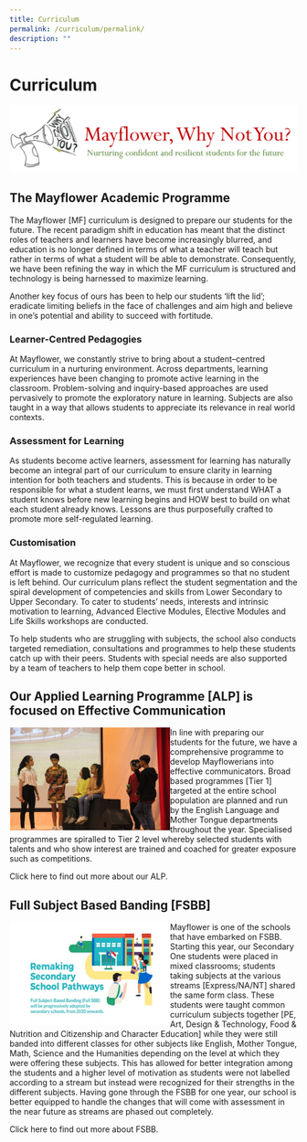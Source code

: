 ```yaml
---
title: Curriculum
permalink: /curriculum/permalink/
description: ""
---
```

Curriculum
==========

![](/images/whynot.png)

The Mayflower Academic Programme
--------------------------------

The Mayflower \[MF\] curriculum is designed to prepare our students for the future. The recent paradigm shift in education has meant that the distinct roles of teachers and learners have become increasingly blurred, and education is no longer defined in terms of what a teacher will teach but rather in terms of what a student will be able to demonstrate. Consequently, we have been refining the way in which the MF curriculum is structured and technology is being harnessed to maximize learning.

Another key focus of ours has been to help our students ‘lift the lid’; eradicate limiting beliefs in the face of challenges and aim high and believe in one’s potential and ability to succeed with fortitude.

### Learner-Centred Pedagogies

At Mayflower, we constantly strive to bring about a student–centred curriculum in a nurturing environment. Across departments, learning experiences have been changing to promote active learning in the classroom. Problem-solving and inquiry-based approaches are used pervasively to promote the exploratory nature in learning. Subjects are also taught in a way that allows students to appreciate its relevance in real world contexts.

### Assessment for Learning

As students become active learners, assessment for learning has naturally become an integral part of our curriculum to ensure clarity in learning intention for both teachers and students. This is because in order to be responsible for what a student learns, we must first understand WHAT a student knows before new learning begins and HOW best to build on what each student already knows. Lessons are thus purposefully crafted to promote more self-regulated learning.

### Customisation

At Mayflower, we recognize that every student is unique and so conscious effort is made to customize pedagogy and programmes so that no student is left behind. Our curriculum plans reflect the student segmentation and the spiral development of competencies and skills from Lower Secondary to Upper Secondary. To cater to students’ needs, interests and intrinsic motivation to learning, Advanced Elective Modules, Elective Modules and Life Skills workshops are conducted.

To help students who are struggling with subjects, the school also conducts targeted remediation, consultations and programmes to help these students catch up with their peers. Students with special needs are also supported by a team of teachers to help them cope better in school.

Our Applied Learning Programme \[ALP\] is focused on Effective Communication
----------------------------------------------------------------------------

<img src="/images/stage1.jpeg" style="width:280px;height:180px;margin-left:1px;" align = "left">   

In line with preparing our students for the future, we have a comprehensive programme to develop Mayflowerians into effective communicators. Broad based programmes [Tier 1] targeted at the entire school population are planned and run by the English Language and Mother Tongue departments throughout the year. Specialised programmes are spiralled to Tier 2 level whereby selected students with talents and who show interest are trained and coached for greater exposure such as competitions.

Click here to find out more about our ALP.

Full Subject Based Banding \[FSBB\]
-----------------------------------
<img src="/images/pathways.jpg" style="width:280px;height:180px;margin-left:1px;" align = "left">

Mayflower is one of the schools that have embarked on FSBB. Starting this year, our Secondary One students were placed in mixed classrooms; students taking subjects at the various streams \[Express/NA/NT\] shared the same form class. These students were taught common curriculum subjects together \[PE, Art, Design & Technology, Food & Nutrition and Citizenship and Character Education\] while they were still banded into different classes for other subjects like English, Mother Tongue, Math, Science and the Humanities depending on the level at which they were offering these subjects. This has allowed for better integration among the students and a higher level of motivation as students were not labelled according to a stream but instead were recognized for their strengths in the different subjects. Having gone through the FSBB for one year, our school is better equipped to handle the changes that will come with assessment in the near future as streams are phased out completely.

Click here to find out more about FSBB.